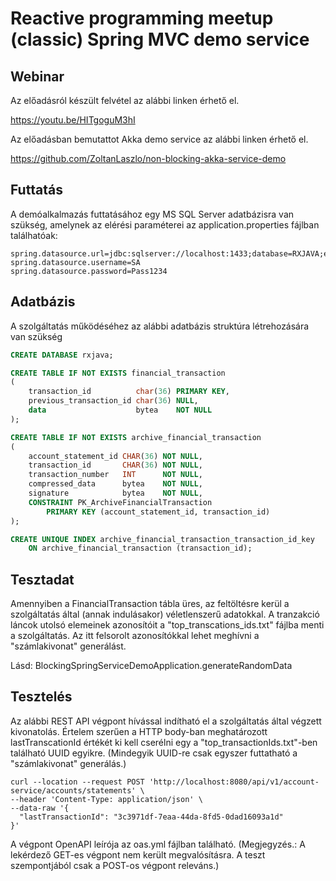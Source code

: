# Reactive programming meetup (classic) Spring MVC demo service

## Webinar

Az előadásról készült felvétel az alábbi linken érhető el.

https://youtu.be/HITgoguM3hI

Az előadásban bemutattot Akka demo service az alábbi linken érhető el.

https://github.com/ZoltanLaszlo/non-blocking-akka-service-demo

## Futtatás

A demóalkalmazás futtatásához egy MS SQL Server adatbázisra van szükség, amelynek az elérési paraméterei az
application.properties fájlban találhatóak:

```properties
spring.datasource.url=jdbc:sqlserver://localhost:1433;database=RXJAVA;encrypt=false
spring.datasource.username=SA
spring.datasource.password=Pass1234
```

## Adatbázis

A szolgáltatás működéséhez az alábbi adatbázis struktúra létrehozására van szükség

```sql
CREATE DATABASE rxjava;

CREATE TABLE IF NOT EXISTS financial_transaction
(
    transaction_id          char(36) PRIMARY KEY,
    previous_transaction_id char(36) NULL,
    data                    bytea    NOT NULL
);

CREATE TABLE IF NOT EXISTS archive_financial_transaction
(
    account_statement_id CHAR(36) NOT NULL,
    transaction_id       CHAR(36) NOT NULL,
    transaction_number   INT      NOT NULL,
    compressed_data      bytea    NOT NULL,
    signature            bytea    NOT NULL,
    CONSTRAINT PK_ArchiveFinancialTransaction
        PRIMARY KEY (account_statement_id, transaction_id)
);

CREATE UNIQUE INDEX archive_financial_transaction_transaction_id_key
    ON archive_financial_transaction (transaction_id);
```

## Tesztadat

Amennyiben a FinancialTransaction tábla üres, az feltöltésre kerül a szolgáltatás által (annak indulásakor)
véletlenszerű adatokkal. A tranzakció láncok utolsó elemeinek azonosítóit a "top_transcations_ids.txt"
fájlba menti a szolgáltatás. Az itt felsorolt azonosítókkal lehet meghívni a "számlakivonat" generálást.

Lásd: BlockingSpringServiceDemoApplication.generateRandomData

## Tesztelés

Az alábbi REST API végpont hívással indítható el a szolgáltatás által végzett kivonatolás. Értelem szerűen a HTTP
body-ban meghatározott lastTranscationId értékét ki kell cserélni egy a "top_transactionIds.txt"-ben található UUID
egyikre. (Mindegyik UUID-re csak egyszer futtatható a "számlakivonat" generálás.)

```shell
curl --location --request POST 'http://localhost:8080/api/v1/account-service/accounts/statements' \
--header 'Content-Type: application/json' \
--data-raw '{
  "lastTransactionId": "3c3971df-7eaa-44da-8fd5-0dad16093a1d"
}'
```

A végpont OpenAPI leírója az oas.yml fájlban található.
(Megjegyzés.: A lekérdező GET-es végpont nem került megvalósításra. A teszt szempontjából csak a POST-os végpont
releváns.)